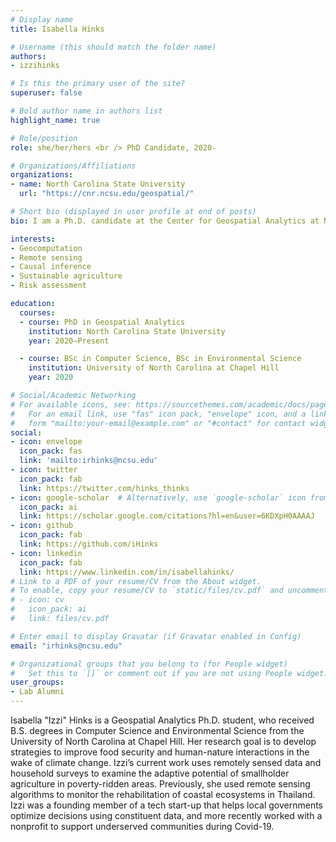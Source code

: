```yaml
---
# Display name
title: Isabella Hinks

# Username (this should match the folder name)
authors:
- izzihinks

# Is this the primary user of the site?
superuser: false

# Bold author name in authors list
highlight_name: true

# Role/position
role: she/her/hers <br /> PhD Candidate, 2020-

# Organizations/Affiliations
organizations:
- name: North Carolina State University
  url: "https://cnr.ncsu.edu/geospatial/"

# Short bio (displayed in user profile at end of posts)
bio: I am a Ph.D. candidate at the Center for Geospatial Analytics at NC State University.

interests:
- Geocomputation
- Remote sensing
- Causal inference
- Sustainable agriculture
- Risk assessment

education:
  courses:
  - course: PhD in Geospatial Analytics
    institution: North Carolina State University
    year: 2020–Present

  - course: BSc in Computer Science, BSc in Environmental Science
    institution: University of North Carolina at Chapel Hill
    year: 2020

# Social/Academic Networking
# For available icons, see: https://sourcethemes.com/academic/docs/page-builder/#icons
#   For an email link, use "fas" icon pack, "envelope" icon, and a link in the
#   form "mailto:your-email@example.com" or "#contact" for contact widget.
social:
- icon: envelope
  icon_pack: fas
  link: 'mailto:irhinks@ncsu.edu'
- icon: twitter
  icon_pack: fab
  link: https://twitter.com/hinks_thinks
- icon: google-scholar  # Alternatively, use `google-scholar` icon from `ai` icon pack
  icon_pack: ai
  link: https://scholar.google.com/citations?hl=en&user=6KDXpH0AAAAJ
- icon: github
  icon_pack: fab
  link: https://github.com/iHinks
- icon: linkedin
  icon_pack: fab
  link: https://www.linkedin.com/in/isabellahinks/
# Link to a PDF of your resume/CV from the About widget.
# To enable, copy your resume/CV to `static/files/cv.pdf` and uncomment the lines below.
# - icon: cv
#   icon_pack: ai
#   link: files/cv.pdf

# Enter email to display Gravatar (if Gravatar enabled in Config)
email: "irhinks@ncsu.edu"

# Organizational groups that you belong to (for People widget)
#   Set this to `[]` or comment out if you are not using People widget.
user_groups:
- Lab Alumni
---
```


Isabella "Izzi" Hinks is a Geospatial Analytics Ph.D. student, who received B.S. degrees in Computer Science and Environmental Science from the University of North Carolina at Chapel Hill. Her research goal is to develop strategies to improve food security and human-nature interactions in the wake of climate change. Izzi’s current work uses remotely sensed data and household surveys to examine the adaptive potential of smallholder agriculture in poverty-ridden areas. Previously, she used remote sensing algorithms to monitor the rehabilitation of coastal ecosystems in Thailand. Izzi was a founding member of a tech start-up that helps local governments optimize decisions using constituent data, and more recently worked with a nonprofit to support underserved communities during Covid-19.
